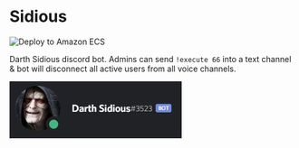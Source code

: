 # Sidious

![Deploy to Amazon ECS](https://github.com/austinhrdt/sidious/workflows/Deploy%20to%20Amazon%20ECS/badge.svg)

Darth Sidious discord bot. Admins can send `!execute 66` into a text channel & bot will disconnect all active users from all voice channels.

![Sheev](media/sidious.JPG)
